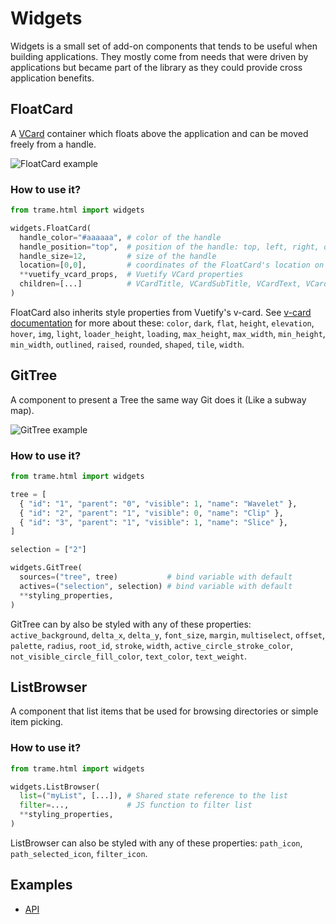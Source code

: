 # Widgets

Widgets is a small set of add-on components that tends to be useful when building applications. They mostly come from needs that were driven by applications but became part of the library as they could provide cross application benefits.

## FloatCard

A [VCard](https://vuetifyjs.com/en/components/cards/) container which floats above the application and can be moved freely from a handle.

![FloatCard example](/assets/images/widgets/module-widgets-floatcard.gif)

### How to use it?

```python
from trame.html import widgets

widgets.FloatCard(
  handle_color="#aaaaaa", # color of the handle
  handle_position="top",  # position of the handle: top, left, right, or bottom
  handle_size=12,         # size of the handle
  location=[0,0],         # coordinates of the FloatCard's location on the page
  **vuetify_vcard_props,  # Vuetify VCard properties
  children=[...]          # VCardTitle, VCardSubTitle, VCardText, VCardActions...
)
```

FloatCard also inherits style properties from Vuetify's v-card. See [v-card documentation](https://vuetifyjs.com/en/api/v-card/#props) for more about these: `color`, `dark`, `flat`, `height`, `elevation`, `hover`, `img`, `light`, `loader_height`, `loading`, `max_height`, `max_width`, `min_height`, `min_width`, `outlined`, `raised`, `rounded`, `shaped`, `tile`, `width`.

## GitTree

A component to present a Tree the same way Git does it (Like a subway map).


![GitTree example](/assets/images/widgets/module-widgets-gittree.jpg)

### How to use it?

```python
from trame.html import widgets

tree = [
  { "id": "1", "parent": "0", "visible": 1, "name": "Wavelet" },
  { "id": "2", "parent": "1", "visible": 0, "name": "Clip" },
  { "id": "3", "parent": "1", "visible": 1, "name": "Slice" },
]

selection = ["2"]

widgets.GitTree(
  sources=("tree", tree)           # bind variable with default
  actives=("selection", selection) # bind variable with default
  **styling_properties,
)
```

GitTree can by also be styled with any of these properties: `active_background`, `delta_x`, `delta_y`, `font_size`, `margin`, `multiselect`, `offset`, `palette`, `radius`, `root_id`, `stroke`, `width`, `active_circle_stroke_color`, `not_visible_circle_fill_color`, `text_color`, `text_weight`.


## ListBrowser

A component that list items that be used for browsing directories or simple item picking.

### How to use it?

```python
from trame.html import widgets

widgets.ListBrowser(
  list=("myList", [...]), # Shared state reference to the list
  filter=...,             # JS function to filter list
  **styling_properties,
)
```
ListBrowser can also be styled with any of these properties: `path_icon`, `path_selected_icon`, `filter_icon`.

## Examples

- [API](https://trame.readthedocs.io/en/latest/trame.html.widgets.html)

